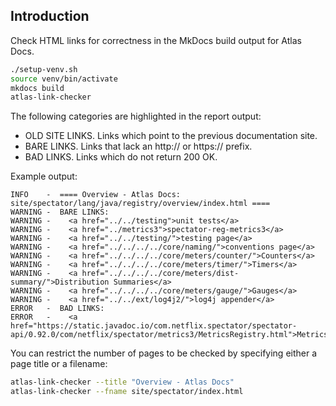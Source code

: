 ## Introduction

Check HTML links for correctness in the MkDocs build output for Atlas Docs.

```bash
./setup-venv.sh
source venv/bin/activate
mkdocs build
atlas-link-checker
```

The following categories are highlighted in the report output:

* OLD SITE LINKS. Links which point to the previous documentation site.
* BARE LINKS. Links that lack an http:// or https:// prefix.
* BAD LINKS. Links which do not return 200 OK.

Example output:

```
INFO    -  ==== Overview - Atlas Docs: site/spectator/lang/java/registry/overview/index.html ====
WARNING -  BARE LINKS:
WARNING -    <a href="../../testing">unit tests</a>
WARNING -    <a href="../metrics3">spectator-reg-metrics3</a>
WARNING -    <a href="../../testing/">testing page</a>
WARNING -    <a href="../../../../core/naming/">conventions page</a>
WARNING -    <a href="../../../../core/meters/counter/">Counters</a>
WARNING -    <a href="../../../../core/meters/timer/">Timers</a>
WARNING -    <a href="../../../../core/meters/dist-summary/">Distribution Summaries</a>
WARNING -    <a href="../../../../core/meters/gauge/">Gauges</a>
WARNING -    <a href="../../ext/log4j2/">log4j appender</a>
ERROR   -  BAD LINKS:
ERROR   -    <a href="https://static.javadoc.io/com.netflix.spectator/spectator-api/0.92.0/com/netflix/spectator/metrics3/MetricsRegistry.html">MetricsRegistry</a>
```

You can restrict the number of pages to be checked by specifying either a page title or a
filename:

```bash
atlas-link-checker --title "Overview - Atlas Docs"
atlas-link-checker --fname site/spectator/index.html
```
